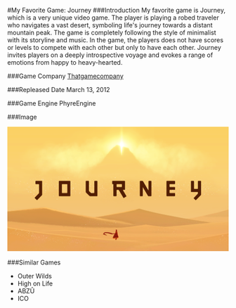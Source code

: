 #My Favorite Game: Journey
###Introduction
My favorite game is Journey, which is a very unique video game. The player is playing a robed traveler who navigates a vast desert, symboling life's journey towards a distant mountain peak. The game is completely following the style of minimalist with its storyline and music. In the game, the players does not have scores or levels to compete with each other but only to have each other. Journey invites players on a deeply introspective voyage and evokes a range of emotions from happy to heavy-hearted.

###Game Company
 [Thatgamecompany](https://thatgamecompany.com)
 
###Repleased Date
March 13, 2012

###Game Engine
PhyreEngine
 
###Image

![Journey_ps3_logo](Journey_ps3_logo.png)

###Similar Games
* Outer Wilds
* High on Life
* ABZÛ
* ICO
